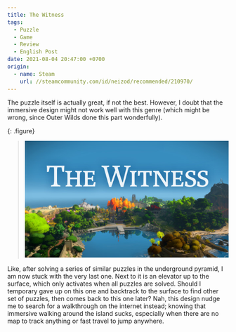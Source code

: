 ```yaml
---
title: The Witness
tags:
  - Puzzle
  - Game
  - Review
  - English Post
date: 2021-08-04 20:47:00 +0700
origin:
  - name: Steam
    url: //steamcommunity.com/id/neizod/recommended/210970/
---
```


The puzzle itself is actually great, if not the best. However, I doubt that the immersive design might not work well with this genre (which might be wrong, since Outer Wilds done this part wonderfully).

{: .figure}
> ![](/images/game/cover/the-witness.jpg)

Like, after solving a series of similar puzzles in the underground pyramid, I am now stuck with the very last one. Next to it is an elevator up to the surface, which only activates when all puzzles are solved. Should I temporary gave up on this one and backtrack to the surface to find other set of puzzles, then comes back to this one later? Nah, this design nudge me to search for a walkthrough on the internet instead; knowing that immersive walking around the island sucks, especially when there are no map to track anything or fast travel to jump anywhere.
